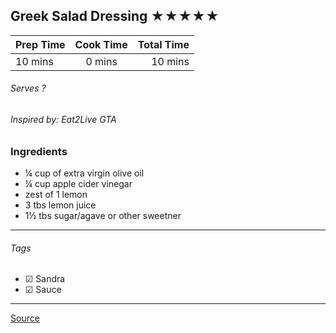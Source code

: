 ## Greek Salad Dressing ★★★★★

| Prep Time  | Cook Time    | Total Time  |
| ---------- |:------------:| -----------:|
| 10 mins    | 0 mins      | 10 mins     |


###### Serves ?
###### Inspired by: Eat2Live GTA

### Ingredients

* ¼ cup of extra virgin olive oil
* ¼ cup apple cider vinegar
* zest of 1 lemon
* 3 tbs lemon juice
* 1½ tbs sugar/agave or other sweetner

---

###### Tags
- ☑ Sandra
- ☑ Sauce


---

[Source](www.eat2livegta.com)

